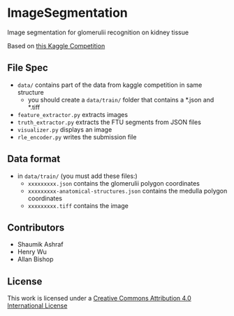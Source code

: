 # ImageSegmentation
Image segmentation for glomerulii recognition on kidney tissue

Based on [this Kaggle Competition](https://www.kaggle.com/c/hubmap-kidney-segmentation)

## File Spec
 - `data/` contains part of the data from kaggle competition in same structure
   + you should create a `data/train/` folder that contains a *.json and *.tiff 
 - `feature_extractor.py` extracts images
 - `truth_extractor.py` extracts the FTU segments from JSON files
 - `visualizer.py` displays an image
 - `rle_encoder.py` writes the submission file

## Data format
 - in `data/train/` (you must add these files:)
   + `xxxxxxxxx.json` contains the glomerulii polygon coordinates
   + `xxxxxxxxx-anatomical-structures.json` contains the medulla polygon coordinates
   + `xxxxxxxxx.tiff` contains the image

## Contributors
 - Shaumik Ashraf
 - Henry Wu
 - Allan Bishop

## License
This work is licensed under a [Creative Commons Attribution 4.0 International License](https://creativecommons.org/licenses/by/4.0/)
